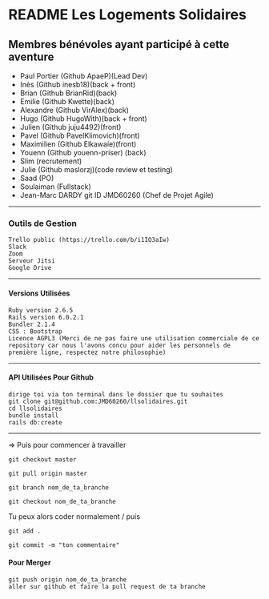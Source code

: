 # README Les Logements Solidaires #

## Membres bénévoles ayant participé à cette aventure ##

+ Paul Portier (Github ApaeP)(Lead Dev)
+ Inès (Github inesb18)(back + front)
+ Brian (Github BrianRid)(back)
+ Emilie (Github Kwette)(back)
+ Alexandre (Github VirAlex)(back)
+ Hugo (Github HugoWith)(back + front)
+ Julien (Github juju4492)(front)
+ Pavel (Github PavelKlimovich)(front)
+ Maximilien (Github Elkawaie)(front)
+ Youenn (Github youenn-priser) (back)
+ Slim (recrutement)
+ Julie (Github maslorzj)(code review et testing)
+ Saad (PO)
+ Soulaiman (Fullstack)
+ Jean-Marc DARDY git ID JMD60260 (Chef de Projet Agile)

***

### Outils de Gestion ###

    Trello public (https://trello.com/b/i1IQ3aIw)
    Slack
    Zoom
    Serveur Jitsi
    Google Drive

***

#### Versions Utilisées ####

    Ruby version 2.6.5
    Rails version 6.0.2.1
    Bundler 2.1.4
    CSS : Bootstrap
    Licence AGPL3 (Merci de ne pas faire une utilisation commerciale de ce repository car nous l'avons concu pour aider les personnels de première ligne, respectez notre philosophie)

***

#### API Utilisées Pour Github ####

    dirige toi via ton terminal dans le dossier que tu souhaites
    git clone git@github.com:JMD60260/llsolidaires.git
    cd llsolidaires
    bundle install
    rails db:create

***

=> Puis pour commencer à travailler

    git checkout master

    git pull origin master

    git branch nom_de_ta_branche

    git checkout nom_de_ta_branche

Tu peux alors coder normalement / puis

    git add .

    git commit -m "ton commentaire"

#### Pour Merger ####

    git push origin nom_de_ta_branche
    aller sur github et faire la pull request de ta branche
